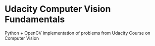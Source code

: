 # Udacity Computer Vision Fundamentals
Python + OpenCV implementation of problems from Udacity Course on Computer Vision
